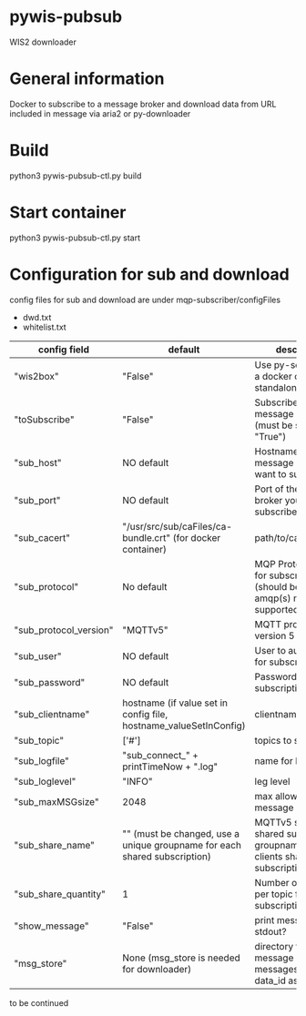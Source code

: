 # pywis-pubsub
WIS2 downloader

# General information
Docker to subscribe to a message broker and download data from URL included in message via aria2 or py-downloader

# Build
python3 pywis-pubsub-ctl.py build

# Start container
python3 pywis-pubsub-ctl.py start

# Configuration for sub and download
config files for sub and download are under mqp-subscriber/configFiles
- dwd.txt
- whitelist.txt

config field | default | description | example
-------------|---------|-------------|--------
"wis2box" | "False" | Use py-scripts inside a docker container or standalone | "True" (if inside docker container)
"toSubscribe" | "False" | Subscribe to a message broker (must be set to "True") | "True"
"sub_host" | NO default | Hostname of the message broker you want to subscribe to | "oflkd011.dwd.de"
"sub_port" | NO default | Port of the message broker you want to subscribe to | "8883"
"sub_cacert" | "/usr/src/sub/caFiles/ca-bundle.crt" (for docker container) | path/to/cacert_file.crt
"sub_protocol" | No default | MQP Protocol to use for subscrption (should be "mqtts", amqp(s) not supported) | "mqtts"
"sub_protocol_version" | "MQTTv5" | MQTT protocol version 5 or 3.1.1 | "MQTTv5"
"sub_user" | NO default | User to authenticate for subscription |
"sub_password" | NO default | Password for subscription |
"sub_clientname" | hostname (if value set in config file, hostname_valueSetInConfig) | clientname | "wis2box_mqp-subscriber"
"sub_topic" | ['#'] | topics to subscribe to | ["cache/v04/#"]
"sub_logfile" | "sub_connect_" + printTimeNow + ".log" | name for logfile | "/usr/src/sub/logs/dwd.log"
"sub_loglevel" | "INFO" | leg level | "INFO"
"sub_maxMSGsize" | 2048 | max allowed message size | 2048
"sub_share_name" | "" (must be changed, use a unique groupname for each shared subscription) | MQTTv5 supports shared subscriptions, groupname for all clients sharing a subscription | "wis2box_mygroupname" (change to own uinque groupname)
"sub_share_quantity" | 1 | Number of clients per topic for shared subscriptions | 5 
"show_message" | "False" | print messages to stdout? | "False"
"msg_store" | None (msg_store is needed for downloader) | directory for message store (write messages with data_id as files) | "/usr/src/sub/msg_store/"




to be continued

